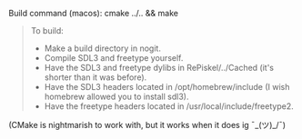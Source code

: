 Build command (macos): cmake ../.. && make
>To build:
>- Make a build directory in nogit.
>- Compile SDL3 and freetype yourself.
>- Have the SDL3 and freetype dylibs in RePiskel/../Cached (it's shorter than it was before).
>- Have the SDL3 headers located in /opt/homebrew/include (I wish homebrew allowed you to install sdl3).
>- Have the freetype headers located in /usr/local/include/freetype2.

(CMake is nightmarish to work with, but it works when it does ig ¯\_(ツ)_/¯)
